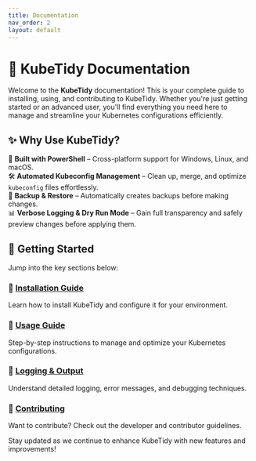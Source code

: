 ```yaml
---
title: Documentation
nav_order: 2
layout: default
---
```


# 📖 KubeTidy Documentation

Welcome to the **KubeTidy** documentation! This is your complete guide to installing, using, and contributing to KubeTidy. Whether you're just getting started or an advanced user, you'll find everything you need here to manage and streamline your Kubernetes configurations efficiently.

## ✨ Why Use KubeTidy?

🚀 **Built with PowerShell** – Cross-platform support for Windows, Linux, and macOS.  
🛠️ **Automated Kubeconfig Management** – Clean up, merge, and optimize `kubeconfig` files effortlessly.  
📌 **Backup & Restore** – Automatically creates backups before making changes.  
📊 **Verbose Logging & Dry Run Mode** – Gain full transparency and safely preview changes before applying them.

## 📌 Getting Started
Jump into the key sections below:

### 🔹 [Installation Guide](./installation)
Learn how to install KubeTidy and configure it for your environment.

### 🔹 [Usage Guide](./usage)
Step-by-step instructions to manage and optimize your Kubernetes configurations.

### 🔹 [Logging & Output](./logging-output)
Understand detailed logging, error messages, and debugging techniques.

### 🔹 [Contributing](./contributing)
Want to contribute? Check out the developer and contributor guidelines.

Stay updated as we continue to enhance KubeTidy with new features and improvements!

